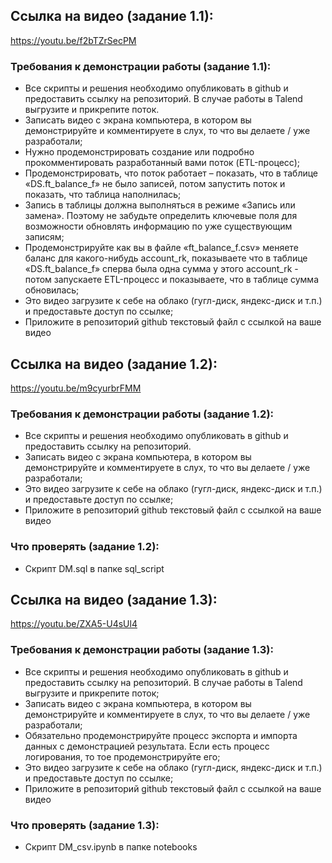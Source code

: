 ## Сcылка на видео (задание 1.1):
https://youtu.be/f2bTZrSecPM


### Требования к демонстрации работы (задание 1.1):

- Все скрипты и решения необходимо опубликовать в github и предоставить ссылку на репозиторий. В случае работы в Talend выгрузите и прикрепите поток.
- Записать видео с экрана компьютера, в котором вы демонстрируйте и комментируете в слух, то что вы делаете / уже разработали;
- Нужно продемонстрировать создание или подробно прокомментировать разработанный вами поток (ETL-процесс);
- Продемонстрировать, что поток работает – показать, что в таблице «DS.ft_balance_f» не было записей, потом запустить поток и показать, что таблица наполнилась;
- Запись в таблицы должна выполняться в режиме «Запись или замена». Поэтому не забудьте определить ключевые поля для возможности обновлять информацию по уже существующим записям;
- Продемонстрируйте как вы в файле «ft_balance_f.csv» меняете баланс для какого-нибудь account_rk, показываете что в таблице «DS.ft_balance_f» сперва была одна сумма у этого account_rk - потом запускаете ETL-процесс и показываете, что в таблице сумма обновилась;
- Это видео загрузите к себе на облако (гугл-диск, яндекс-диск и т.п.) и предоставьте доступ по ссылке;
- Приложите в репозиторий github текстовый файл с ссылкой на ваше видео


## Сcылка на видео (задание 1.2):
https://youtu.be/m9cyurbrFMM


### Требования к демонстрации работы (задание 1.2):

- Все скрипты и решения необходимо опубликовать в github и предоставить ссылку на репозиторий.
- Записать видео с экрана компьютера, в котором вы демонстрируйте и комментируете в слух, то что вы делаете / уже разработали;
- Это видео загрузите к себе на облако (гугл-диск, яндекс-диск и т.п.) и предоставьте доступ по ссылке;
- Приложите в репозиторий github текстовый файл с ссылкой на ваше видео

### Что проверять (задание 1.2):
- Скрипт DM.sql в папке sql_script


## Сcылка на видео (задание 1.3):
https://youtu.be/ZXA5-U4sUl4


### Требования к демонстрации работы (задание 1.3):

- Все скрипты и решения необходимо опубликовать в github и предоставить ссылку на репозиторий. В случае работы в Talend выгрузите и прикрепите поток;
- Записать видео с экрана компьютера, в котором вы демонстрируйте и комментируете в слух,
то что вы делаете / уже разработали;
- Обязательно продемонстрируйте процесс экспорта и импорта данных с демонстрацией
результата. Если есть процесс логирования, то тое продемонстрируйте его;
- Это видео загрузите к себе на облако (гугл-диск, яндекс-диск и т.п.) и предоставьте доступ по
ссылке;
- Приложите в репозиторий github текстовый файл с ссылкой на ваше видео

### Что проверять (задание 1.3):
- Скрипт DM_csv.ipynb в папке notebooks


